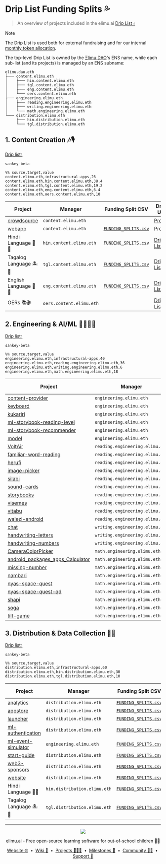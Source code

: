 # Drip List Funding Splits 💦

> An overview of projects included in the elimu.ai [Drip List 💧](https://www.drips.network/app/drip-lists/41305178594442616889778610143373288091511468151140966646158126636698)

> [!NOTE]
> The Drip List is used both for external fundraising and for our internal [monthly token allocation](https://github.com/elimu-ai/web3-wiki/blob/main/TOKENOMICS.md#monthly-token-allocation).

The top-level Drip List is owned by the [Ξlimu DAO](https://github.com/elimu-ai/web3-wiki/blob/main/README.md#dao)'s ENS name, while each sub-list (and its projects) is managed by an ENS subname:
```
elimu.dao.eth
├─── content.elimu.eth
│    ├─── hin.content.elimu.eth
│    ├─── tgl.content.elimu.eth
│    ├─── eng.content.elimu.eth
│    └─── oers.content.elimu.eth
├─── engineering.elimu.eth
│    ├─── reading.engineering.elimu.eth
│    ├─── writing.engineering.elimu.eth
│    └─── math.engineering.elimu.eth
└─── distribution.elimu.eth
     ├─── hin.distribution.elimu.eth
     └─── tgl.distribution.elimu.eth
```

<a name="content"></a>

## 1. Content Creation 🎶🎙️

[Drip list💧](https://www.drips.network/app/drip-lists/44233954899343831995062217275215737681377860849646413826815741964161)

```mermaid
sankey-beta

%% source,target,value
content.elimu.eth,infrastructural-apps,26
content.elimu.eth,hin.content.elimu.eth,38.4
content.elimu.eth,tgl.content.elimu.eth,19.2
content.elimu.eth,eng.content.elimu.eth,6.4
content.elimu.eth,oers.content.elimu.eth,10
```

| Project | Manager | Funding Split CSV | Drips URL |
| --- | --- | --- | --- |
| [crowdsource](https://github.com/elimu-ai/crowdsource) | `content.elimu.eth` |  | [Project](https://www.drips.network/app/projects/github/elimu-ai/crowdsource) |
| [webapp](https://github.com/elimu-ai/webapp) | `content.elimu.eth` | [`FUNDING_SPLITS.csv`](./funding-splits-content/github_webapp/FUNDING_SPLITS.csv) | [Project](https://www.drips.network/app/projects/github/elimu-ai/webapp) |
| Hindi Language 🏏🐯 | `hin.content.elimu.eth` | [`FUNDING_SPLITS.csv`](./funding-splits-content/lang-HIN/FUNDING_SPLITS.csv) | [Drip List](https://www.drips.network/app/drip-lists/44233954899343831995062217275215737681377860849646413826815741964160) |
| Tagalog Language 🏝️🦎 | `tgl.content.elimu.eth` | [`FUNDING_SPLITS.csv`](./funding-splits-content/lang-TGL/FUNDING_SPLITS.csv) | [Drip List](https://www.drips.network/app/drip-lists/44233954899343831995062217275215737681377860849646413826815741964163) |
| English Language 🍔🏈 | `eng.content.elimu.eth` | [`FUNDING_SPLITS.csv`](./funding-splits-content/lang-ENG/FUNDING_SPLITS.csv) | [Drip List](https://www.drips.network/app/drip-lists/44233954899343831995062217275215737681377860849646413826815741964162) |
| OERs 📚🎬 | `oers.content.elimu.eth` |  | [Drip List](https://www.drips.network/app/drip-lists/44233954899343831995062217275215737681377860849646413826815741964165) |

<a name="engineering"></a>

## 2. Engineering & AI/ML 👩🏽‍💻📱

[Drip list💧](https://www.drips.network/app/drip-lists/41305178594442616889778610143373288091511468151140966646158126636699)

```mermaid
sankey-beta

%% source,target,value
engineering.elimu.eth,infrastructural-apps,40
engineering.elimu.eth,reading.engineering.elimu.eth,36
engineering.elimu.eth,writing.engineering.elimu.eth,6
engineering.elimu.eth,math.engineering.elimu.eth,18
```

| Project | Manager | Funding Split CSV | Drips URL |
| --- | --- | --- | --- |
| [content-provider](https://github.com/elimu-ai/content-provider) | `engineering.elimu.eth` | [`FUNDING_SPLITS.csv`](https://github.com/elimu-ai/web3-wiki/blob/main/funding-splits-engineering/github_content-provider/FUNDING_SPLITS.csv) | [Project](https://www.drips.network/app/projects/github/elimu-ai/content-provider) |
| [keyboard](https://github.com/elimu-ai/keyboard) | `engineering.elimu.eth` | [`FUNDING_SPLITS.csv`](https://github.com/elimu-ai/web3-wiki/blob/main/funding-splits-engineering/github_keyboard/FUNDING_SPLITS.csv) | [Project](https://www.drips.network/app/projects/github/elimu-ai/keyboard) |
| [kukariri](https://github.com/elimu-ai/kukariri) | `engineering.elimu.eth` | [`FUNDING_SPLITS.csv`](https://github.com/elimu-ai/web3-wiki/blob/main/funding-splits-engineering/github_kukariri/FUNDING_SPLITS.csv) | [Project](https://www.drips.network/app/projects/github/elimu-ai/kukariri) |
| [ml-storybook-reading-level](https://github.com/elimu-ai/ml-storybook-reading-level) | `engineering.elimu.eth` | [`FUNDING_SPLITS.csv`](https://github.com/elimu-ai/web3-wiki/blob/main/funding-splits-engineering/github_ml-storybook-reading-level/FUNDING_SPLITS.csv) | [Project](https://www.drips.network/app/projects/github/elimu-ai/ml-storybook-reading-level) |
| [ml-storybook-recommender](https://github.com/elimu-ai/ml-storybook-recommender) | `engineering.elimu.eth` | [`FUNDING_SPLITS.csv`](https://github.com/elimu-ai/web3-wiki/blob/main/funding-splits-engineering/github_ml-storybook-recommender/FUNDING_SPLITS.csv) | [Project](https://www.drips.network/app/projects/github/elimu-ai/ml-storybook-recommender) |
| [model](https://github.com/elimu-ai/model) | `engineering.elimu.eth` | [`FUNDING_SPLITS.csv`](https://github.com/elimu-ai/web3-wiki/blob/main/funding-splits-engineering/github_model/FUNDING_SPLITS.csv) | [Project](https://www.drips.network/app/projects/github/elimu-ai/model) |
| [VoltAir](https://github.com/elimu-ai/VoltAir) | `reading.engineering.elimu.eth` | [`FUNDING_SPLITS.csv`](https://github.com/elimu-ai/web3-wiki/blob/main/funding-splits-engineering/github_VoltAir/FUNDING_SPLITS.csv) | [Project](https://www.drips.network/app/projects/github/elimu-ai/VoltAir) |
| [familiar-word-reading](https://github.com/elimu-ai/familiar-word-reading) | `reading.engineering.elimu.eth` | [`FUNDING_SPLITS.csv`](https://github.com/elimu-ai/web3-wiki/blob/main/funding-splits-engineering/github_familiar-word-reading/FUNDING_SPLITS.csv) | [Project](https://www.drips.network/app/projects/github/elimu-ai/familiar-word-reading) |
| [herufi](https://github.com/elimu-ai/herufi) | `reading.engineering.elimu.eth` | [`FUNDING_SPLITS.csv`](https://github.com/elimu-ai/web3-wiki/blob/main/funding-splits-engineering/github_herufi/FUNDING_SPLITS.csv) | [Project](https://www.drips.network/app/projects/github/elimu-ai/herufi) |
| [image-picker](https://github.com/elimu-ai/image-picker) | `reading.engineering.elimu.eth` |  | [Project](https://www.drips.network/app/projects/github/elimu-ai/image-picker) |
| [silabi](https://github.com/elimu-ai/silabi) | `reading.engineering.elimu.eth` |  | [Project](https://www.drips.network/app/projects/github/elimu-ai/silabi) |
| [sound-cards](https://github.com/elimu-ai/sound-cards) | `reading.engineering.elimu.eth` |  | [Project](https://www.drips.network/app/projects/github/elimu-ai/sound-cards) |
| [storybooks](https://github.com/elimu-ai/storybooks) | `reading.engineering.elimu.eth` |  | [Project](https://www.drips.network/app/projects/github/elimu-ai/storybooks) |
| [visemes](https://github.com/elimu-ai/visemes) | `reading.engineering.elimu.eth` |  | [Project](https://www.drips.network/app/projects/github/elimu-ai/visemes) |
| [vitabu](https://github.com/elimu-ai/vitabu) | `reading.engineering.elimu.eth` | [`FUNDING_SPLITS.csv`](https://github.com/elimu-ai/web3-wiki/blob/main/funding-splits-engineering/github_vitabu/FUNDING_SPLITS.csv) | [Project](https://www.drips.network/app/projects/github/elimu-ai/vitabu) |
| [walezi-android](https://github.com/elimu-ai/walezi-android) | `reading.engineering.elimu.eth` |  | [Project](https://www.drips.network/app/projects/github/elimu-ai/walezi-android) |
| [chat](https://github.com/elimu-ai/chat) | `writing.engineering.elimu.eth` |  | [Project](https://www.drips.network/app/projects/github/elimu-ai/chat) |
| [handwriting-letters](https://github.com/elimu-ai/handwriting-letters) | `writing.engineering.elimu.eth` |  | [Project](https://www.drips.network/app/projects/github/elimu-ai/handwriting-letters) |
| [handwriting-numbers](https://github.com/elimu-ai/handwriting-numbers) | `writing.engineering.elimu.eth` |  | [Project](https://www.drips.network/app/projects/github/elimu-ai/handwriting-numbers) |
| [CameraColorPicker](https://github.com/elimu-ai/CameraColorPicker) | `math.engineering.elimu.eth` |  | [Project](https://www.drips.network/app/projects/github/elimu-ai/CameraColorPicker) |
| [android_packages_apps_Calculator](https://github.com/elimu-ai/android_packages_apps_Calculator) | `math.engineering.elimu.eth` |  | [Project](https://www.drips.network/app/projects/github/elimu-ai/android_packages_apps_Calculator) |
| [missing-number](https://github.com/elimu-ai/missing-number) | `math.engineering.elimu.eth` |  | [Project](https://www.drips.network/app/projects/github/elimu-ai/missing-number) |
| [nambari](https://github.com/elimu-ai/nambari) | `math.engineering.elimu.eth` |  | [Project](https://www.drips.network/app/projects/github/elimu-ai/nambari) |
| [nyas-space-quest](https://github.com/elimu-ai/nyas-space-quest) | `math.engineering.elimu.eth` | [`FUNDING_SPLITS.csv`](https://github.com/elimu-ai/web3-wiki/blob/main/funding-splits-engineering/github_nyas-space-quest/FUNDING_SPLITS.csv) | [Project](https://www.drips.network/app/projects/github/elimu-ai/nyas-space-quest) |
| [nyas-space-quest-qd](https://github.com/elimu-ai/nyas-space-quest-qd) | `math.engineering.elimu.eth` | [`FUNDING_SPLITS.csv`](https://github.com/elimu-ai/web3-wiki/blob/main/funding-splits-engineering/github_nyas-space-quest-qd/FUNDING_SPLITS.csv) | [Project](https://www.drips.network/app/projects/github/elimu-ai/nyas-space-quest-qd) |
| [shapi](https://github.com/elimu-ai/shapi) | `math.engineering.elimu.eth` |  | [Project](https://www.drips.network/app/projects/github/elimu-ai/shapi) |
| [soga](https://github.com/elimu-ai/soga) | `math.engineering.elimu.eth` | [`FUNDING_SPLITS.csv`](https://github.com/elimu-ai/web3-wiki/blob/main/funding-splits-engineering/github_soga/FUNDING_SPLITS.csv) | [Project](https://www.drips.network/app/projects/github/elimu-ai/soga) |
| [tilt-game](https://github.com/elimu-ai/tilt-game) | `math.engineering.elimu.eth` |  | [Project](https://www.drips.network/app/projects/github/elimu-ai/tilt-game) |

<a name="distribution"></a>

## 3. Distribution & Data Collection 🛵💨

[Drip list💧](https://www.drips.network/app/drip-lists/31191755684409194768993126690116100972451994534322097113232155071146)

```mermaid
sankey-beta

%% source,target,value
distribution.elimu.eth,infrastructural-apps,60
distribution.elimu.eth,hin.distribution.elimu.eth,30
distribution.elimu.eth,tgl.distribution.elimu.eth,10
```

| Project | Manager | Funding Split CSV | Drips URL |
| --- | --- | --- | --- |
| [analytics](https://github.com/elimu-ai/analytics) | `distribution.elimu.eth` | [`FUNDING_SPLITS.csv`](./funding-splits-distribution/github_analytics/FUNDING_SPLITS.csv) | [Project](https://www.drips.network/app/projects/github/elimu-ai/analytics) |
| [appstore](https://github.com/elimu-ai/appstore) | `distribution.elimu.eth` | [`FUNDING_SPLITS.csv`](./funding-splits-distribution/github_appstore/FUNDING_SPLITS.csv) | [Project](https://www.drips.network/app/projects/github/elimu-ai/appstore) |
| [launcher](https://github.com/elimu-ai/launcher) | `distribution.elimu.eth` | [`FUNDING_SPLITS.csv`](./funding-splits-distribution/github_launcher/FUNDING_SPLITS.csv) | [Project](https://www.drips.network/app/projects/github/elimu-ai/launcher) |
| [ml-authentication](https://github.com/elimu-ai/ml-authentication) | `distribution.elimu.eth` | [`FUNDING_SPLITS.csv`](./funding-splits-distribution/github_ml-authentication/FUNDING_SPLITS.csv) | [Project](https://www.drips.network/app/projects/github/elimu-ai/ml-authentication) |
| [ml-event-simulator](https://github.com/elimu-ai/ml-event-simulator) | `engineering.elimu.eth` | [`FUNDING_SPLITS.csv`](https://github.com/elimu-ai/web3-wiki/blob/main/funding-splits-distribution/github_ml-event-simulator/FUNDING_SPLITS.csv) | [Project](https://www.drips.network/app/projects/github/elimu-ai/ml-event-simulator) |
| [start-guide](https://github.com/elimu-ai/start-guide) | `distribution.elimu.eth` | [`FUNDING_SPLITS.csv`](./funding-splits-distribution/github_start-guide/FUNDING_SPLITS.csv) | [Project](https://www.drips.network/app/projects/github/elimu-ai/start-guide) |
| [web3-sponsors](https://github.com/elimu-ai/web3-sponsors) | `distribution.elimu.eth` | [`FUNDING_SPLITS.csv`](./funding-splits-distribution/github_web3-sponsors/FUNDING_SPLITS.csv) | [Project](https://www.drips.network/app/projects/github/elimu-ai/web3-sponsors) |
| [website](https://github.com/elimu-ai/website) | `distribution.elimu.eth` | [`FUNDING_SPLITS.csv`](./funding-splits-distribution/github_website/FUNDING_SPLITS.csv) | [Project](https://www.drips.network/app/projects/github/elimu-ai/website) |
| Hindi Language 🏏🐯 | `hin.distribution.elimu.eth` | [`FUNDING_SPLITS.csv`](./funding-splits-distribution/lang-HIN/FUNDING_SPLITS.csv) | [Drip List](https://www.drips.network/app/drip-lists/31191755684409194768993126690116100972451994534322097113232155071147) |
| Tagalog Language 🏝️🦎 | `tgl.distribution.elimu.eth` | [`FUNDING_SPLITS.csv`](./funding-splits-distribution/lang-TGL/FUNDING_SPLITS.csv) | [Drip List](https://www.drips.network/app/drip-lists/31191755684409194768993126690116100972451994534322097113232155071144) |

---

<p align="center">
  <img src="https://github.com/elimu-ai/webapp/blob/main/src/main/webapp/static/img/logo-text-256x78.png" />
</p>
<p align="center">
  elimu.ai - Free open-source learning software for out-of-school children 🚀✨
</p>
<p align="center">
  <a href="https://elimu.ai">Website 🌐</a>
  &nbsp;•&nbsp;
  <a href="https://github.com/elimu-ai/wiki#readme">Wiki 📃</a>
  &nbsp;•&nbsp;
  <a href="https://github.com/orgs/elimu-ai/projects?query=is%3Aopen">Projects 👩🏽‍💻</a>
  &nbsp;•&nbsp;
  <a href="https://github.com/elimu-ai/wiki/milestones">Milestones 🎯</a>
  &nbsp;•&nbsp;
  <a href="https://github.com/elimu-ai/wiki#open-source-community">Community 👋🏽</a>
  &nbsp;•&nbsp;
  <a href="https://www.drips.network/app/drip-lists/41305178594442616889778610143373288091511468151140966646158126636698">Support 💜</a>
</p>
